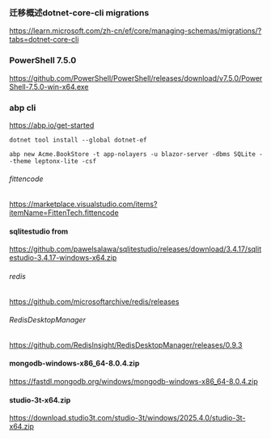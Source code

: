 
### 迁移概述dotnet-core-cli migrations
https://learn.microsoft.com/zh-cn/ef/core/managing-schemas/migrations/?tabs=dotnet-core-cli

### PowerShell 7.5.0
https://github.com/PowerShell/PowerShell/releases/download/v7.5.0/PowerShell-7.5.0-win-x64.exe

### abp cli
https://abp.io/get-started

```
dotnet tool install --global dotnet-ef

abp new Acme.BookStore -t app-nolayers -u blazor-server -dbms SQLite --theme leptonx-lite -csf

```

###### fittencode
https://marketplace.visualstudio.com/items?itemName=FittenTech.fittencode

#### sqlitestudio from 
https://github.com/pawelsalawa/sqlitestudio/releases/download/3.4.17/sqlitestudio-3.4.17-windows-x64.zip



###### redis
https://github.com/microsoftarchive/redis/releases

###### RedisDesktopManager
https://github.com/RedisInsight/RedisDesktopManager/releases/0.9.3



#### mongodb-windows-x86_64-8.0.4.zip
https://fastdl.mongodb.org/windows/mongodb-windows-x86_64-8.0.4.zip

#### studio-3t-x64.zip
https://download.studio3t.com/studio-3t/windows/2025.4.0/studio-3t-x64.zip




